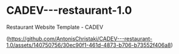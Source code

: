 # CADEV---restaurant-1.0
Restaurant Website Template - CADEV

(https://github.com/AntonisChristaki/CADEV---restaurant-1.0/assets/140750756/30ec90f1-461d-4873-b706-b73552f406a8)
